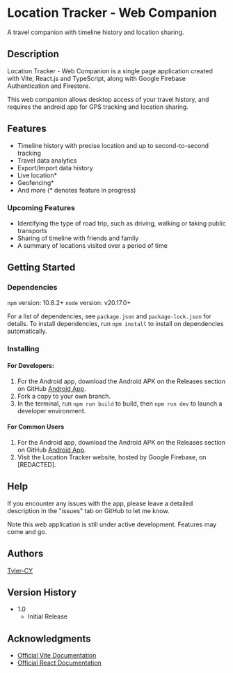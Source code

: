 # Location Tracker - Web Companion

A travel companion with timeline history and location sharing.

## Description

Location Tracker - Web Companion is a single page application created with Vite, React.js and TypeScript, along with Google Firebase Authentication and Firestore.

This web companion allows desktop access of your travel history, and requires the android app for GPS tracking and location sharing.



## Features
- Timeline history with precise location and up to second-to-second tracking
- Travel data analytics
- Export/Import data history
- Live location*
- Geofencing*
- And more (* denotes feature in progress)


### Upcoming Features
- Identifying the type of road trip, such as driving, walking or taking public transports
- Sharing of timeline with friends and family
- A summary of locations visited over a period of time

## Getting Started

### Dependencies

`npm` version: 10.8.2+
`node` version: v20.17.0+

For a list of dependencies, see `package.json` and `package-lock.json` for details.
To install dependencies, run `npm install` to install on dependencies automatically.

### Installing

#### For Developers:
1. For the Android app, download the Android APK on the Releases section on GitHub [Android App](https://github.com/Tyler-CY/Location-Tracker-Android).
2. Fork a copy to your own branch.
3. In the terminal, run `npm run build` to build, then `npm run dev` to launch a developer environment.

#### For Common Users
1. For the Android app, download the Android APK on the Releases section on GitHub [Android App](https://github.com/Tyler-CY/Location-Tracker-Android).
2. Visit the Location Tracker website, hosted by Google Firebase, on [REDACTED].

## Help

If you encounter any issues with the app, please leave a detailed description in the "issues" tab on GitHub to let me know.

Note this web application is still under active development. Features may come and go.

## Authors

[Tyler-CY](https://github.com/Tyler-CY)

## Version History

* 1.0
    * Initial Release

## Acknowledgments

* [Official Vite Documentation](https://vitejs.dev/)
* [Official React Documentation](https://react.dev/)


